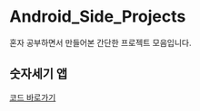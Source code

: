 # Android_Side_Projects
혼자 공부하면서 만들어본 간단한 프로젝트 모음입니다.

## 숫자세기 앱
[코드 바로가기](https://github.com/ois0886/Android_Side_Projects/tree/main/CounterNumberApp)

